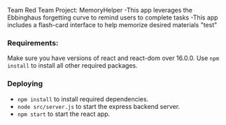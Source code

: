 Team Red Team Project: MemoryHelper
	-This app leverages the Ebbinghaus forgetting curve to remind users to complete tasks
	-This app includes a flash-card interface to help memorize desired materials
"test"

### Requirements:
Make sure you have versions of react and react-dom over 16.0.0. Use `npm install` to install all other required packages.

### Deploying
* `npm install` to install required dependencies.
* `node src/server.js` to start the express backend server.
* `npm start` to start the react app.
